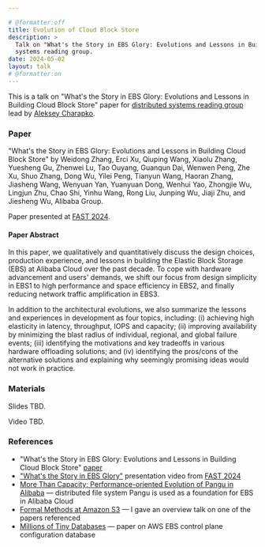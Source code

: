 ```yaml
---

# @formatter:off
title: Evolution of Cloud Block Store
description: >
  Talk on "What's the Story in EBS Glory: Evolutions and Lessons in Building Cloud Block Store" paper for distributed
  systems reading group.
date: 2024-05-02
layout: talk
# @formatter:on
---
```


This is a talk on "What's the Story in EBS Glory: Evolutions and Lessons in Building Cloud Block Store"
paper for [distributed systems reading group](http://charap.co/category/reading-group/) lead
by [Aleksey Charapko](https://twitter.com/AlekseyCharapko).

### Paper

"What's the Story in EBS Glory: Evolutions and Lessons in Building Cloud Block Store" by Weidong Zhang, Erci Xu, Qiuping
Wang, Xiaolu Zhang, Yuesheng Gu, Zhenwei Lu, Tao Ouyang, Guanqun Dai, Wenwen Peng, Zhe Xu, Shuo Zhang, Dong Wu, Yilei
Peng, Tianyun Wang, Haoran Zhang, Jiasheng Wang, Wenyuan Yan, Yuanyuan Dong, Wenhui Yao, Zhongjie Wu, Lingjun Zhu, Chao
Shi, Yinhu Wang, Rong Liu, Junping Wu, Jiaji Zhu, and Jiesheng Wu, Alibaba Group.

Paper presented at [FAST 2024](https://www.usenix.org/conference/fast24/technical-sessions).

#### Paper Abstract

In this paper, we qualitatively and quantitatively discuss the design choices, production experience, and lessons in
building the Elastic Block Storage (EBS) at Alibaba Cloud over the past decade. To cope with hardware advancement and
users' demands, we shift our focus from design simplicity in EBS1 to high performance and space efficiency in EBS2, and
finally reducing network traffic amplification in EBS3.

In addition to the architectural evolutions, we also summarize the lessons and experiences in development as four
topics, including: (i) achieving high elasticity in latency, throughput, IOPS and capacity; (ii) improving availability
by minimizing the blast radius of individual, regional, and global failure events; (iii) identifying the motivations and
key tradeoffs in various hardware offloading solutions; and (iv) identifying the pros/cons of the alternative solutions
and explaining why seemingly promising ideas would not work in practice.

### Materials

Slides TBD.

Video TBD.

### References

- "What's the Story in EBS Glory: Evolutions and Lessons in Building Cloud Block
  Store" [paper](https://www.usenix.org/conference/fast24/presentation/zhang-weidong)
- ["What's the Story in EBS Glory"](https://youtu.be/37X8vCuLDRg) presentation video
  from [FAST 2024](https://www.usenix.org/conference/fast24/technical-sessions)
- [More Than Capacity: Performance-oriented Evolution of Pangu in Alibaba](https://www.usenix.org/conference/fast23/presentation/li-qiang-deployed) —
  distributed file system Pangu is used as a foundation for EBS in Alibaba Cloud
- [Formal Methods at Amazon S3](2022-02-formal-methods-at-amazon-s3.md) — I gave an overview talk on one of the papers
  referenced
- [Millions of Tiny Databases](https://www.usenix.org/conference/nsdi20/presentation/brooker) — paper on AWS EBS control
  plane configuration database
